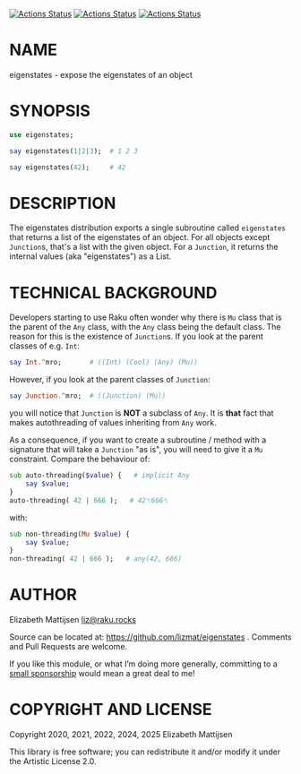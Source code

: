 [![Actions Status](https://github.com/lizmat/eigenstates/actions/workflows/linux.yml/badge.svg)](https://github.com/lizmat/eigenstates/actions) [![Actions Status](https://github.com/lizmat/eigenstates/actions/workflows/macos.yml/badge.svg)](https://github.com/lizmat/eigenstates/actions) [![Actions Status](https://github.com/lizmat/eigenstates/actions/workflows/windows.yml/badge.svg)](https://github.com/lizmat/eigenstates/actions)

NAME
====

eigenstates - expose the eigenstates of an object

SYNOPSIS
========

```raku
use eigenstates;

say eigenstates(1|2|3);  # 1 2 3

say eigenstates(42);     # 42
```

DESCRIPTION
===========

The eigenstates distribution exports a single subroutine called `eigenstates` that returns a list of the eigenstates of an object. For all objects except `Junction`s, that's a list with the given object. For a `Junction`, it returns the internal values (aka "eigenstates") as a List.

TECHNICAL BACKGROUND
====================

Developers starting to use Raku often wonder why there is `Mu` class that is the parent of the `Any` class, with the `Any` class being the default class. The reason for this is the existence of `Junction`s. If you look at the parent classes of e.g. `Int`:

```raku
say Int.^mro;       # ((Int) (Cool) (Any) (Mu))
```

However, if you look at the parent classes of `Junction`:

```raku
say Junction.^mro;  # ((Junction) (Mu))
```

you will notice that `Junction` is **NOT** a subclass of `Any`. It is **that** fact that makes autothreading of values inheriting from `Any` work.

As a consequence, if you want to create a subroutine / method with a signature that will take a `Junction` "as is", you will need to give it a `Mu` constraint. Compare the behaviour of:

```raku
sub auto-threading($value) {   # implicit Any
    say $value;
}
auto-threading( 42 | 666 );   # 42␤666␤
```

with:

```raku
sub non-threading(Mu $value) {
    say $value;
}
non-threading( 42 | 666 );   # any(42, 666)
```

AUTHOR
======

Elizabeth Mattijsen <liz@raku.rocks>

Source can be located at: https://github.com/lizmat/eigenstates . Comments and Pull Requests are welcome.

If you like this module, or what I’m doing more generally, committing to a [small sponsorship](https://github.com/sponsors/lizmat/) would mean a great deal to me!

COPYRIGHT AND LICENSE
=====================

Copyright 2020, 2021, 2022, 2024, 2025 Elizabeth Mattijsen

This library is free software; you can redistribute it and/or modify it under the Artistic License 2.0.

